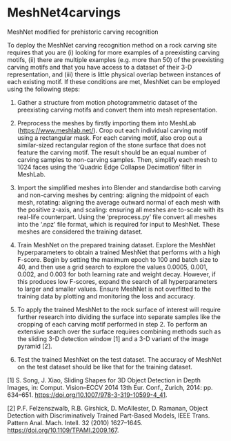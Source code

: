 # MeshNet4carvings
MeshNet modified for prehistoric carving recognition

To deploy the MeshNet carving recognition method on a rock carving site requires that you are (i) looking for more examples of a preexisting carving motifs, (ii) there are multiple examples (e.g. more than 50) of the preexisting carving motifs and that you have access to a dataset of their 3-D representation, and (iii) there is little physical overlap between instances of each existing motif. If these conditions are met, MeshNet can be employed using the following steps:

1.	Gather a structure from motion photogrammetric dataset of the preexisting carving motifs and convert them into mesh representation.

2.	Preprocess the meshes by firstly importing them into MeshLab (https://www.meshlab.net/). Crop out each individual carving motif using a rectangular mask. For each carving motif, also crop out a similar-sized rectangular region of the stone surface that does not feature the carving motif. The result should be an equal number of carving samples to non-carving samples. Then, simplify each mesh to 1024 faces using the ‘Quadric Edge Collapse Decimation’ filter in MeshLab.

3.	Import the simplified meshes into Blender and standardise both carving and non-carving meshes by centring: aligning the midpoint of each mesh, rotating: aligning the average outward normal of each mesh with the positive z-axis, and scaling: ensuring all meshes are to-scale with its real-life counterpart. Using the ‘preprocess.py’ file convert all meshes into the ‘.npz’ file format, which is required for input to MeshNet. These meshes are considered the training dataset.

4.	Train MeshNet on the prepared training dataset. Explore the MeshNet hyperparameters to obtain a trained MeshNet that performs with a high F-score. Begin by setting the maximum epoch to 100 and batch size to 40, and then use a grid search to explore the values 0.0005, 0.001, 0.002, and 0.003 for both learning rate and weight decay. However, if this produces low F-scores, expand the search of all hyperparameters to larger and smaller values. Ensure MeshNet is not overfitted to the training data by plotting and monitoring the loss and accuracy.

5.	To apply the trained MeshNet to the rock surface of interest will require further research into dividing the surface into separate samples like the cropping of each carving motif performed in step 2. To perform an extensive search over the surface requires combining methods such as the sliding 3-D detection window [1] and a 3-D variant of the image pyramid [2].

6.	Test the trained MeshNet on the test dataset. The accuracy of MeshNet on the test dataset should be like that for the training dataset.

[1] S. Song, J. Xiao, Sliding Shapes for 3D Object Detection in Depth Images, in: Comput. Vision–ECCV 2014 13th Eur. Conf., Zurich, 2014: pp. 634–651. https://doi.org/10.1007/978-3-319-10599-4_41.

[2]	P.F. Felzenszwalb, R.B. Girshick, D. McAllester, D. Ramanan, Object Detection with Discriminatively Trained Part-Based Models, IEEE Trans. Pattern Anal. Mach. Intell. 32 (2010) 1627–1645. https://doi.org/10.1109/TPAMI.2009.167.
